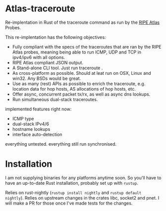 # Atlas-traceroute

Re-implentation in Rust of the traceroute command as run by the [RIPE Atlas](https://atlas.ripe.net) Probes.

This re-implentation has the following objectives:
- Fully compliant with the specs of the traceroutes that are ran by the RIPE Atlas probes,
  meaning being able to run ICMP, UDP and TCP in ipv4/ipv6 with all options.
- RIPE Atlas compliant JSON output.
- A Stand-alone CLI tool. Just run traceroute <OPTIONS> <IP-ADDRESS OR HOSTNAME>.
- As cross-platform as possible. Should at leat run on OSX, Linux and win32. Any BSDs would be great.
- Use as many (rest) APIs as possible to enrich the traceroute, e.g. location data for hop hosts, AS allocations of hop hosts, etc.
- Offer async, concurrent packet tx/rx, as well as async dns lookups.
- Run simultaneous dual-stack traceroutes.

implemented features right now:

- ICMP type
- dual-stack IPv4/6
- hostname lookups
- interface auto-detection

everything untested. everything still run synchronised.

# Installation

I am not supplying binaries for any platforms anytime soon. 
So you'll have to have an up-to-date Rust installation, probably set up with `rustup`.

Relies on rust-nightly (`rustup install nightly` and `rustup default nightly`).
Relies on upstream changes in the crates libc, socket2 and pnet. I will make a PR for those once I've made tests for the changes.
